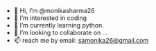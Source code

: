 - 👋 Hi, I’m @monikasharma26
- 👀 I’m interested in coding
- 🌱 I’m currently learning python.
- 💞️ I’m looking to collaborate on ...
- 📫 reach me by email: samonika26@gmail.com

<!---
monikasharma26/monikasharma26 is a ✨ special ✨ repository because its `README.md` (this file) appears on your GitHub profile.
You can click the Preview link to take a look at your changes.
--->
